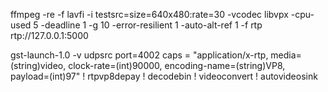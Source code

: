 ffmpeg -re -f lavfi -i testsrc=size=640x480:rate=30 -vcodec libvpx -cpu-used 5 -deadline 1 -g 10 -error-resilient 1 -auto-alt-ref 1 -f rtp rtp://127.0.0.1:5000

gst-launch-1.0 -v udpsrc port=4002 caps = "application/x-rtp, media=(string)video, clock-rate=(int)90000, encoding-name=(string)VP8, payload=(int)97" ! rtpvp8depay ! decodebin ! videoconvert ! autovideosink
